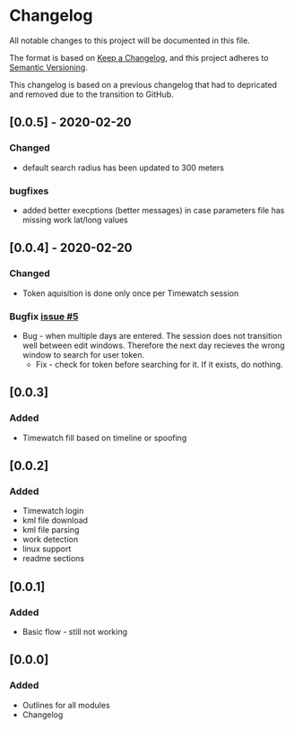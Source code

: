 # Changelog
All notable changes to this project will be documented in this file.

The format is based on [Keep a Changelog](https://keepachangelog.com/en/1.0.0/),
and this project adheres to [Semantic Versioning](https://semver.org/spec/v2.0.0.html).

This changelog is based on a previous changelog that had to depricated and removed due to the transition to GitHub.

## [0.0.5] - 2020-02-20
### Changed
* default search radius has been updated to 300 meters

### bugfixes
* added better execptions (better messages) in case parameters file has missing work lat/long values

## [0.0.4] - 2020-02-20
### Changed
* Token aquisition is done only once per Timewatch session

### Bugfix [issue #5](https://github.com/bouncingjack/twu/)
* Bug - when multiple days are entered. The session does not transition well between edit windows. Therefore the next day recieves the wrong window to search for user token.
    * Fix - check for token before searching for it. If it exists, do nothing.

## [0.0.3]
### Added
* Timewatch fill based on timeline or spoofing

## [0.0.2]
### Added
* Timewatch login
* kml file download
* kml file parsing
* work detection
* linux support
* readme sections


## [0.0.1]
### Added
* Basic flow - still not working


## [0.0.0]
### Added
* Outlines for all modules
* Changelog
